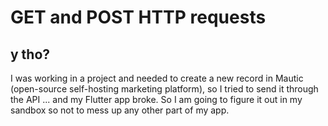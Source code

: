# GET and POST HTTP requests

## y tho?

I was working in a project and needed to create a new record in Mautic (open-source self-hosting marketing platform), so I tried to send it through the API ... and my Flutter app broke. So I am going to figure it out in my sandbox so not to mess up any other part of my app.